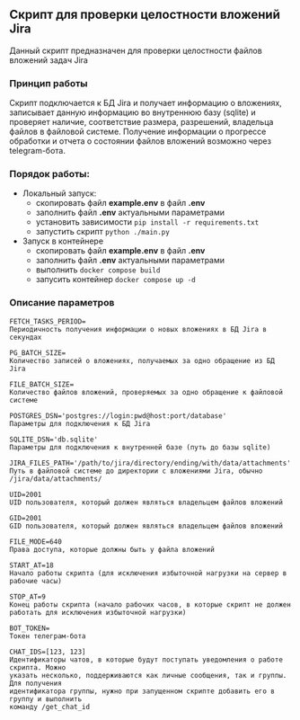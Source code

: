 ## Скрипт для проверки целостности вложений Jira
Данный скрипт предназначен для проверки целостности файлов вложений задач Jira

### Принцип работы

Скрипт подключается к БД Jira и получает информацию о вложениях, записывает данную информацию во внутреннюю базу (sqlite)
и проверяет наличие, соответствие размера, разрешений, владельца файлов в файловой системе. Получение информации о прогрессе
обработки и отчета о состоянии файлов вложений возможно через telegram-бота.

### Порядок работы:

- Локальный запуск:
   - скопировать файл **example.env** в файл **.env**
   - заполнить файл **.env** актуальными параметрами
   - установить зависимости ```pip install -r requirements.txt```
   - запустить скрипт ```python ./main.py```
- Запуск в контейнере
  - скопировать файл **example.env** в файл **.env**
  - заполнить файл **.env** актуальными параметрами
  - выполнить  ```docker compose build```
  - запусить контейнер ```docker compose up -d```

### Описание параметров

    FETCH_TASKS_PERIOD=
    Периодичность получения информации о новых вложениях в БД Jira в секундах

    PG_BATCH_SIZE=
    Количество записей о вложениях, получаемых за одно обращение из БД Jira

    FILE_BATCH_SIZE=
    Количество файлов вложений, проверяемых за одно обращение к файловой системе

    POSTGRES_DSN='postgres://login:pwd@host:port/database'
    Параметры для подключения к БД Jira

    SQLITE_DSN='db.sqlite'
    Параметры для подключения к внутренней базе (путь до базы sqlite)

    JIRA_FILES_PATH='/path/to/jira/directory/ending/with/data/attachments'
    Путь в файловой системе до директории с вложениями Jira, обычно /jira/data/attachments/

    UID=2001
    UID пользователя, который должен являться владельцем файлов вложений

    GID=2001
    GID пользователя, который должен являться владельцем файлов вложений

    FILE_MODE=640
    Права доступа, которые должны быть у файла вложений

    START_AT=18
    Начало работы скрипта (для исключения избыточной нагрузки на сервер в рабочие часы)

    STOP_AT=9
    Конец работы скрипта (начало рабочих часов, в которые скрипт не должен работать для исключения избыточной нагрузки)

    BOT_TOKEN=
    Токен телеграм-бота

    CHAT_IDS=[123, 123]
    Идентификаторы чатов, в которые будут поступать уведомления о работе скрипта. Можно
    указать несколько, поддерживаются как личные сообщения, так и группы. Для получения
    идентификатора группы, нужно при запущенном скрипте добавить его в группу и выполнить
    команду /get_chat_id
